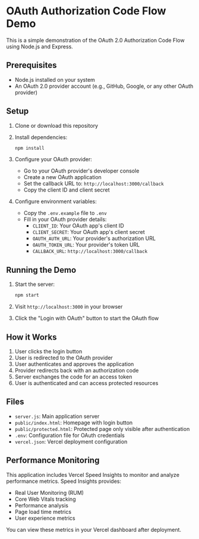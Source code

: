 # OAuth Authorization Code Flow Demo

This is a simple demonstration of the OAuth 2.0 Authorization Code Flow using Node.js and Express.

## Prerequisites

- Node.js installed on your system
- An OAuth 2.0 provider account (e.g., GitHub, Google, or any other OAuth provider)

## Setup

1. Clone or download this repository
2. Install dependencies:
   ```bash
   npm install
   ```
3. Configure your OAuth provider:
   - Go to your OAuth provider's developer console
   - Create a new OAuth application
   - Set the callback URL to: `http://localhost:3000/callback`
   - Copy the client ID and client secret

4. Configure environment variables:
   - Copy the `.env.example` file to `.env`
   - Fill in your OAuth provider details:
     - `CLIENT_ID`: Your OAuth app's client ID
     - `CLIENT_SECRET`: Your OAuth app's client secret
     - `OAUTH_AUTH_URL`: Your provider's authorization URL
     - `OAUTH_TOKEN_URL`: Your provider's token URL
     - `CALLBACK_URL`: `http://localhost:3000/callback`

## Running the Demo

1. Start the server:
   ```bash
   npm start
   ```

2. Visit `http://localhost:3000` in your browser

3. Click the "Login with OAuth" button to start the OAuth flow

## How it Works

1. User clicks the login button
2. User is redirected to the OAuth provider
3. User authenticates and approves the application
4. Provider redirects back with an authorization code
5. Server exchanges the code for an access token
6. User is authenticated and can access protected resources

## Files

- `server.js`: Main application server
- `public/index.html`: Homepage with login button
- `public/protected.html`: Protected page only visible after authentication
- `.env`: Configuration file for OAuth credentials
- `vercel.json`: Vercel deployment configuration

## Performance Monitoring

This application includes Vercel Speed Insights to monitor and analyze performance metrics. Speed Insights provides:

- Real User Monitoring (RUM)
- Core Web Vitals tracking
- Performance analysis
- Page load time metrics
- User experience metrics

You can view these metrics in your Vercel dashboard after deployment.
